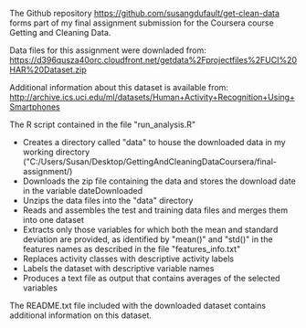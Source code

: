 The Github repository https://github.com/susangdufault/get-clean-data forms part of my final assignment submission for the Coursera course Getting and Cleaning Data.

Data files for this assignment were downladed from:
https://d396qusza40orc.cloudfront.net/getdata%2Fprojectfiles%2FUCI%20HAR%20Dataset.zip

Additional information about this dataset is available from:
http://archive.ics.uci.edu/ml/datasets/Human+Activity+Recognition+Using+Smartphones

The R script contained in the file "run_analysis.R"
- Creates a directory called "data" to house the downloaded data in my working directory ("C:/Users/Susan/Desktop/GettingAndCleaningDataCoursera/final-assignment/)
- Downloads the zip file containing the data and stores the download date in the variable dateDownloaded
- Unzips the data files into the "data" directory
- Reads and assembles the test and training data files and merges them into one dataset
- Extracts only those variables for which both the mean and standard deviation are provided, as identified by "mean()" and "std()" in the features names as described in the file "features_info.txt"
- Replaces activity classes with descriptive activity labels
- Labels the dataset with descriptive variable names
- Produces a text file as output that contains averages of the selected variables


The README.txt file included with the downloaded dataset contains additional information on this dataset.

